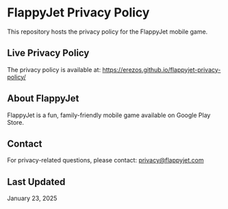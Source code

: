 # FlappyJet Privacy Policy

This repository hosts the privacy policy for the FlappyJet mobile game.

## Live Privacy Policy

The privacy policy is available at: https://erezos.github.io/flappyjet-privacy-policy/

## About FlappyJet

FlappyJet is a fun, family-friendly mobile game available on Google Play Store.

## Contact

For privacy-related questions, please contact: privacy@flappyjet.com

## Last Updated

January 23, 2025
